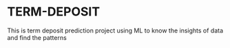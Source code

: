 # TERM-DEPOSIT
This is term deposit prediction project using ML to know the insights of data and find the patterns 
